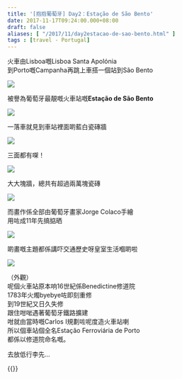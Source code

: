 ```yaml
---
title: '[抱抱葡萄牙] Day2：Estação de São Bento'
date: 2017-11-17T09:24:00.000+08:00
draft: false
aliases: [ "/2017/11/day2estacao-de-sao-bento.html" ]
tags : [travel - Portugal]
---
```


火車由Lisboa嘅Lisboa Santa Apolónia  
到Porto嘅Campanha再跳上車搭一個站到São Bento  

![](/images/portugal2b1.jpg)

被譽為葡萄牙最靚嘅火車站嘅**Estação de São Bento**  

![](/images/portugal2b2.jpg)

一落車就見到車站裡面啲藍白瓷磚牆  

![](/images/portugal2b3.jpg)

三面都有㗎！  

![](/images/portugal2.jpg)

大大塊牆，總共有超過兩萬塊瓷磚  

![](/images/portugal2b4.jpg)

而畫作係全部由葡萄牙畫家Jorge Colaco手繪  
用咗成11年先搞掂晒  

![](/images/portugal2b5.jpg)

啲畫嘅主題都係講吓交通歷史呀皇室生活嗰啲啦  

![](/images/portugal2b.jpg)

（外觀）  
呢個火車站原本响16世紀係Benedictine修道院  
1783年火燭byebye咗即刻重修  
到19世紀又日久失修  
跟住咁啱遇著葡萄牙鐵路擴建  
咁就由當時嘅Carlos I規劃咗呢度造火車站喇  
所以個車站個全名Estação Ferroviária de Porto  
都係以修道院命名嘅。  
  
去放低行李先...  
  

{{<portugal>}}  
